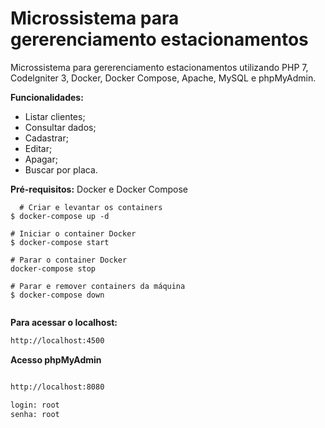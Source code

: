 # Microssistema para gererenciamento estacionamentos
<p> Microssistema para gererenciamento estacionamentos utilizando PHP 7, Codelgniter 3, Docker, Docker Compose, Apache, MySQL e phpMyAdmin. <p>
   <b> Funcionalidades:</b>
  
  * Listar clientes;
  * Consultar dados;
  * Cadastrar;
  * Editar;
  * Apagar;
  * Buscar por placa.
  
 <b> Pré-requisitos:</b> Docker e Docker Compose 
  
```console
  # Criar e levantar os containers
$ docker-compose up -d

# Iniciar o container Docker
$ docker-compose start

# Parar o container Docker
docker-compose stop

# Parar e remover containers da máquina
$ docker-compose down
  
```
  
  <b>Para acessar o localhost:</b>


```bash
http://localhost:4500

```
<b> Acesso phpMyAdmin </b>

 ```bash
 
 http://localhost:8080

login: root
senha: root

```
